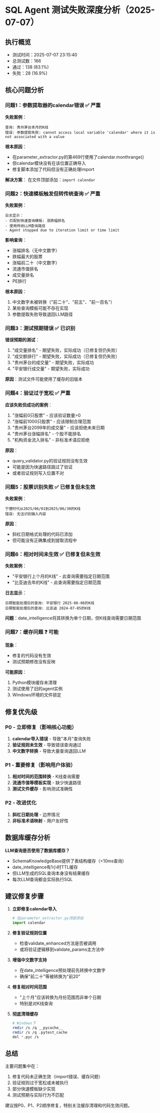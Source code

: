 # SQL Agent 测试失败深度分析（2025-07-07）

## 执行概览
- 测试时间：2025-07-07 23:15:40
- 总测试数：166
- 通过：138 (83.1%)
- 失败：28 (16.9%)

## 核心问题分析

### 问题1：参数提取器的calendar错误 ✅ 严重

**失败案例**：
```
查询: 贵州茅台本月的K线
错误: 参数提取失败: cannot access local variable 'calendar' where it is not associated with a value
```

**根本原因**：
- 在parameter_extractor.py的第469行使用了calendar.monthrange()
- 但calendar模块没有在该位置正确导入
- 修复脚本添加了代码但没有正确处理import

**解决方案**：
在文件顶部添加：`import calendar`

### 问题2：快速模板触发但转传统查询 ✅ 严重

**失败案例**：
```
日志显示：
- 匹配到快速查询模板: 涨跌幅排名
- 使用传统LLM查询路径
- Agent stopped due to iteration limit or time limit
```

**影响查询**：
- 涨幅排名（无中文数字）
- 跌幅最大的股票
- 涨幅前二十（中文数字）
- 流通市值排名
- 成交量排名
- PE排行

**根本原因**：
1. 中文数字未被转换（"前二十"、"前五"、"前一百名"）
2. 某些查询模板可能不存在实现
3. 参数提取失败导致退回LLM路径

### 问题3：测试预期错误 ✅ 已识别

**错误预期的测试**：
1. "成交量排名" - 期望失败，实际成功（已修复但仍失败）
2. "成交额排行" - 期望失败，实际成功（已修复但仍失败）
3. "贵州茅台的成交量" - 期望失败，实际成功
4. "平安银行成交量" - 期望失败，实际成功

**原因**：测试文件可能使用了缓存的旧版本

### 问题4：验证过于宽松 ✅ 严重

**应该失败但成功的案例**：
1. "涨幅前0只股票" - 应该验证数量>0
2. "涨幅前1000只股票" - 应该限制合理范围
3. "贵州茅台2099年的成交量" - 应该拒绝未来日期
4. "贵州茅台涨幅排名" - 个股不能排名
5. "机构资金流入排名" - 非标准术语应拒绝

**原因**：
- query_validator.py的验证规则没有生效
- 可能是因为快速路径跳过了验证
- 或者验证规则写入位置不对

### 问题5：股票识别失败 ✅ 已修复但未生效

**失败案例**：
```
宁德时代从2025/06/01到2025/06/30的K线
错误: 无法识别输入内容
```

**原因**：
- 斜杠日期格式处理的代码已添加
- 但可能没有正确集成到提取流程中

### 问题6：相对时间未生效 ✅ 已修复但未生效

**失败案例**：
- "平安银行上个月的K线" - 此查询需要指定日期范围
- "比亚迪去年的K线" - 此查询需要指定日期范围

**日志显示**：
```
日期智能处理后的查询: 平安银行 2025-06-06的K线
日期智能处理后的查询: 比亚迪 2024-07-05的K线
```

**问题**：date_intelligence将其转换为单个日期，但K线查询需要日期范围

### 问题7：缓存问题 ❓ 可能

**现象**：
- 修复的代码没有生效
- 测试预期修改没有反映

**可能原因**：
1. Python模块缓存未清理
2. 测试使用了旧的agent实例
3. Windows环境的文件锁定

## 修复优先级

### P0 - 立即修复（影响核心功能）
1. **calendar导入错误** - 导致"本月"查询失败
2. **验证规则未生效** - 导致错误查询通过
3. **中文数字转换** - 导致大量查询退回LLM

### P1 - 重要修复（影响用户体验）
1. **相对时间的范围转换** - K线查询需要
2. **流通市值等模板实现** - 缺少快速路径
3. **测试文件缓存** - 影响测试准确性

### P2 - 改进优化
1. **斜杠日期处理** - 边界情况
2. **非标准术语映射** - 用户友好性

## 数据库缓存分析

**LLM查询是否使用了数据库缓存？**
- SchemaKnowledgeBase提供了表结构缓存（<10ms查询）
- date_intelligence有1小时TTL缓存
- 但LLM生成的SQL查询本身没有结果缓存
- 每次LLM查询都会实际执行SQL

## 建议修复步骤

1. **立即修复calendar导入**
   ```python
   # 在parameter_extractor.py顶部添加
   import calendar
   ```

2. **修复验证规则位置**
   - 检查validate_enhanced方法是否被调用
   - 或将验证逻辑移到validate_params主方法中

3. **增强中文数字支持**
   - 在date_intelligence预处理前先转换中文数字
   - 确保"前二十"等被转换为"前20"

4. **修复相对时间范围**
   - "上个月"应该转换为月份范围而非单个日期
   - 特别是对K线查询

5. **彻底清理缓存**
   ```bash
   # Windows下
   rmdir /s /q __pycache__
   rmdir /s /q .pytest_cache
   del *.pyc /s
   ```

## 总结

主要问题集中在：
1. 修复代码未正确生效（import错误、缓存问题）
2. 验证规则过于宽松或未被执行
3. 部分快速模板缺少实现
4. 测试预期与实际行为不匹配

建议按P0、P1、P2顺序修复，特别关注缓存清理和代码生效问题。